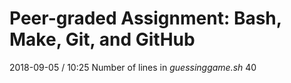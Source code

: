 # Peer-graded Assignment: Bash, Make, Git, and GitHub
2018-09-05 / 10:25
Number of lines in _guessinggame.sh_
40
